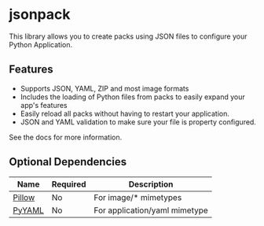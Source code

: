 # jsonpack
This library allows you to create packs using JSON files to configure your Python Application.

## Features
- Supports JSON, YAML, ZIP and most image formats
- Includes the loading of Python files from packs to easily expand your app's features
- Easily reload all packs without having to restart your application.
- JSON and YAML validation to make sure your file is property configured.

See the docs for more information.

## Optional Dependencies
|Name|Required|Description|
|--|--|--|
|[Pillow](https://pypi.org/project/Pillow/) | No | For image/* mimetypes |
|[PyYAML](https://pypi.org/project/PyYAML/) | No | For application/yaml mimetype |
